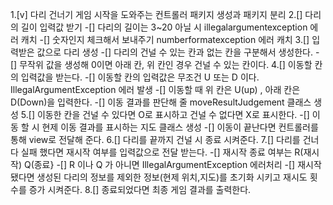 1.[v] 다리 건너기 게임 시작을 도와주는 컨트롤러 패키지 생성과 패키지 분리
2.[] 다리의 길이 입력값 받기
-[] 다리의 길이는 3~20 아닐 시 illegalargumentexception 에러 캐치
-[] 숫자인지 체크해서 보내주기 numberformatexception 에러 캐치
3.[] 입력받은 값으로 다리 생성
-[] 다리의 건널 수 있는 칸과 없는 칸을 구분해서 생성한다.
-[] 무작위 값을 생성해 0이면 아래 칸, 위 칸인 경우 건널 수 있는 칸이다.
4.[] 이동할 칸의 입력값을 받는다.
-[] 이동할 칸의 입력값은 무조건 U 또는 D 이다. IllegalArgumentException 에러 발생
-[] 이동할 때 위 칸은 U(up) , 아래 칸은 D(Down)을 입력한다.
-[] 이동 결과를 판단해 줄 moveResultJudgement 클래스 생성
5.[] 이동한 칸을 건널 수 있다면 O로 표시하고 건널 수 없다면 X로 표시한다.
-[] 이동 할 시 현제 이동 결과를 표시하는 지도 클래스 생성
-[] 이동이 끝난다면 컨트롤러를 통해 view로 전달해 준다.
6.[] 다리를 끝까지 건널 시 종료 시켜준다.
7.[] 다리를 건너다 실패 했다면 재시작 여부를 입력값으로 전달 받는다.
-[] 재시작 종료 여부는 R(재시작) Q(종료}
-[] R 이나 Q 가 아니면 IllegalArgumentException 에러처리
-[] 재시작 됐다면 생성된 다리의 정보를 제외한 정보(현제 위치,지도)를 초기화 시키고 재시도 횟수를 증가 시켜준다.
8.[] 종료되었다면 최종 게임 결과를 출력한다.



